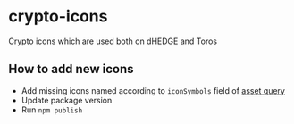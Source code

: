 # crypto-icons
Crypto icons which are used both on dHEDGE and Toros

## How to add new icons

- Add missing icons named according to `iconSymbols` field of [asset query](https://github.com/dhedge/backend-multichain-api/blob/main/src/main/resources/graphql/dhedge.graphqls#L27)
- Update package version
- Run `npm publish`


